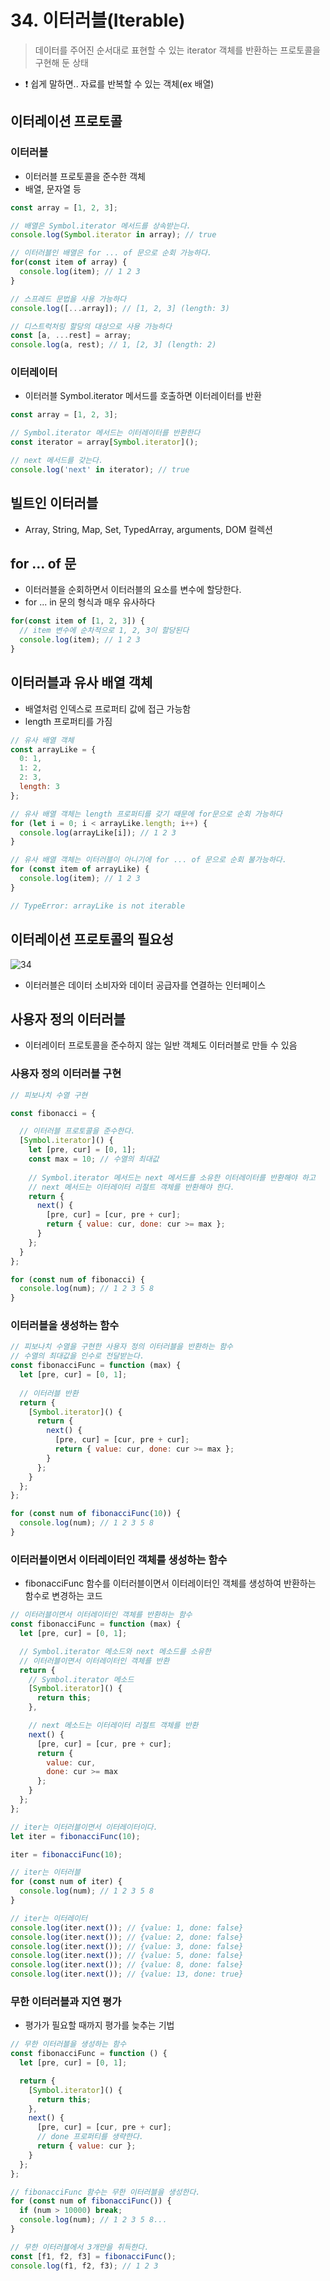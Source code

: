 # 34. 이터러블(Iterable)
> 데이터를 주어진 순서대로 표현할 수 있는 iterator 객체를 반환하는 프로토콜을 구현해 둔 상태
- ❗ 쉽게 말하면.. 자료를 반복할 수 있는 객체(ex 배열)
## 이터레이션 프로토콜
### 이터러블
- 이터러블 프로토콜을 준수한 객체
- 배열, 문자열 등
```Javascript
const array = [1, 2, 3];

// 배열은 Symbol.iterator 메서드를 상속받는다.
console.log(Symbol.iterator in array); // true

// 이터러블인 배열은 for ... of 문으로 순회 가능하다.
for(const item of array) {
  console.log(item); // 1 2 3 
}

// 스프레드 문법을 사용 가능하다
console.log([...array]); // [1, 2, 3] (length: 3)

// 디스트럭처링 할당의 대상으로 사용 가능하다
const [a, ...rest] = array;
console.log(a, rest); // 1, [2, 3] (length: 2)
```
### 이터레이터
- 이터러블 Symbol.iterator 메서드를 호출하면 이터레이터를 반환
```Javascript
const array = [1, 2, 3];

// Symbol.iterator 메서드는 이터레이터를 반환한다
const iterator = array[Symbol.iterator]();

// next 메서드를 갖는다.
console.log('next' in iterator); // true
```
## 빌트인 이터러블
- Array, String, Map, Set, TypedArray, arguments, DOM 컬렉션
## for ... of 문
- 이터러블을 순회하면서 이터러블의 요소를 변수에 할당한다.
- for ... in 문의 형식과 매우 유사하다
```Javascript
for(const item of [1, 2, 3]) {
  // item 변수에 순차적으로 1, 2, 3이 할당된다
  console.log(item); // 1 2 3
}
```
## 이터러블과 유사 배열 객체
- 배열처럼 인덱스로 프로퍼티 값에 접근 가능함
- length 프로퍼티를 가짐
```Javascript
// 유사 배열 객체
const arrayLike = {
  0: 1,
  1: 2,
  2: 3,
  length: 3
};

// 유사 배열 객체는 length 프로퍼티를 갖기 때문에 for문으로 순회 가능하다
for (let i = 0; i < arrayLike.length; i++) {
  console.log(arrayLike[i]); // 1 2 3
}
```
```Javascript
// 유사 배열 객체는 이터러블이 아니기에 for ... of 문으로 순회 불가능하다.
for (const item of arrayLike) {
  console.log(item); // 1 2 3
}

// TypeError: arrayLike is not iterable
```
## 이터레이션 프로토콜의 필요성
![34](img/iteration-protocol-interface.png)
- 이터러블은 데이터 소비자와 데이터 공급자를 연결하는 인터페이스
## 사용자 정의 이터러블
- 이터레이터 프로토콜을 준수하지 않는 일반 객체도 이터러블로 만들 수 있음
### 사용자 정의 이터러블 구현
```Javascript
// 피보나치 수열 구현

const fibonacci = {

  // 이터러블 프로토콜을 준수한다.
  [Symbol.iterator]() {
    let [pre, cur] = [0, 1];
    const max = 10; // 수열의 최대값
    
    // Symbol.iterator 메서드는 next 메서드를 소유한 이터레이터를 반환해야 하고
    // next 메서드는 이터레이터 리절트 객체를 반환해야 한다.
    return {
      next() {
        [pre, cur] = [cur, pre + cur];
        return { value: cur, done: cur >= max };
      }
    };
  }
};

for (const num of fibonacci) {
  console.log(num); // 1 2 3 5 8
}
```
### 이터러블을 생성하는 함수
```Javascript
// 피보나치 수열을 구현한 사용자 정의 이터러블을 반환하는 함수
// 수열의 최대값을 인수로 전달받는다.
const fibonacciFunc = function (max) {
  let [pre, cur] = [0, 1];
  
  // 이터러블 반환
  return {
    [Symbol.iterator]() {
      return {
        next() {
          [pre, cur] = [cur, pre + cur];
          return { value: cur, done: cur >= max };
      	}
      };
    }
  };
};

for (const num of fibonacciFunc(10)) {
  console.log(num); // 1 2 3 5 8
}
```
### 이터러블이면서 이터레이터인 객체를 생성하는 함수
- fibonacciFunc 함수를 이터러블이면서 이터레이터인 객체를 생성하여 반환하는 함수로 변경하는 코드
```Javascript
// 이터러블이면서 이터레이터인 객체를 반환하는 함수
const fibonacciFunc = function (max) {
  let [pre, cur] = [0, 1];

  // Symbol.iterator 메소드와 next 메소드를 소유한
  // 이터러블이면서 이터레이터인 객체를 반환
  return {
    // Symbol.iterator 메소드
    [Symbol.iterator]() {
      return this;
    },

    // next 메소드는 이터레이터 리절트 객체를 반환
    next() {
      [pre, cur] = [cur, pre + cur];
      return {
        value: cur,
        done: cur >= max
      };
    }
  };
};

// iter는 이터러블이면서 이터레이터이다.
let iter = fibonacciFunc(10);

iter = fibonacciFunc(10);

// iter는 이터러블
for (const num of iter) {
  console.log(num); // 1 2 3 5 8
}

// iter는 이터레이터
console.log(iter.next()); // {value: 1, done: false}
console.log(iter.next()); // {value: 2, done: false}
console.log(iter.next()); // {value: 3, done: false}
console.log(iter.next()); // {value: 5, done: false}
console.log(iter.next()); // {value: 8, done: false}
console.log(iter.next()); // {value: 13, done: true}
```
### 무한 이터러블과 지연 평가
- 평가가 필요할 때까지 평가를 늦추는 기법
```Javascript
// 무한 이터러블을 생성하는 함수
const fibonacciFunc = function () {
  let [pre, cur] = [0, 1];

  return {
    [Symbol.iterator]() {
      return this;
    },
    next() {
      [pre, cur] = [cur, pre + cur];
      // done 프로퍼티를 생략한다.
      return { value: cur };
    }
  };
};

// fibonacciFunc 함수는 무한 이터러블을 생성한다.
for (const num of fibonacciFunc()) {
  if (num > 10000) break;
  console.log(num); // 1 2 3 5 8...
}

// 무한 이터러블에서 3개만을 취득한다.
const [f1, f2, f3] = fibonacciFunc();
console.log(f1, f2, f3); // 1 2 3
```